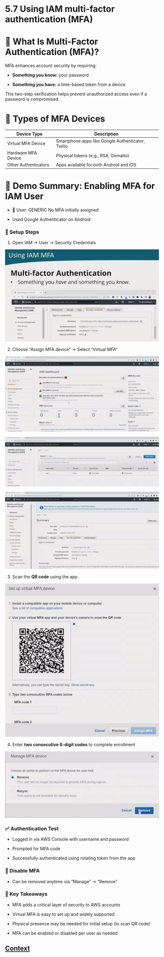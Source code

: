 # 5.7 Using IAM multi-factor authentication (MFA) 
 
 # 🔐 What Is Multi-Factor Authentication (MFA)?
MFA enhances account security by requiring:

* **Something you know:** your password

* **Something you have:** a time-based token from a device

This two-step verification helps prevent unauthorized access even if a password is compromised.

# 📱 Types of MFA Devices

| Device Type           | Description                                         |
|------------------------|-----------------------------------------------------|
| Virtual MFA Device     | Smartphone apps like Google Authenticator, Twilio  |
| Hardware MFA Device    | Physical tokens (e.g., RSA, Gemalto)               |
| Other Authenticators   | Apps available for both Android and iOS            |


# 🧪 Demo Summary: Enabling MFA for IAM User

* 👤 User: GENERIC
No MFA initially assigned

* Used Google Authenticator on Android

### 🔧 Setup Steps
1. Open IAM → User → Security Credentials
   
![1_using_iam_mfa.jpg](./../LESSON_5/IMAGES/5.7_Using_IAM_multi-factor_authentication/1_using_iam_mfa.jpg)

2. Choose “Assign MFA device” → Select “Virtual MFA”

![2_iam_dashboard.jpg](./../LESSON_5/IMAGES/5.7_Using_IAM_multi-factor_authentication/2_iam_dashboard.jpg)

![3_user.jpg](./../LESSON_5/IMAGES/5.7_Using_IAM_multi-factor_authentication/3_user.jpg)

![4_summary.jpg](./../LESSON_5/IMAGES/5.7_Using_IAM_multi-factor_authentication/4_summary.jpg)

3. Scan the **QR code** using the app
   
![5_set_up_virtual_mfa_divice.jpg](./../LESSON_5/IMAGES/5.7_Using_IAM_multi-factor_authentication/5_set_up_virtual_mfa_divice.jpg)

4. Enter **two consecutive 6-digit codes** to complete enrollment

![6_manage_mfa_device.jpg](./../LESSON_5/IMAGES/5.7_Using_IAM_multi-factor_authentication/6_manage_mfa_device.jpg)

### ✅ Authentication Test
* Logged in via AWS Console with username and password

* Prompted for MFA code

* Successfully authenticated using rotating token from the app

### 🔄 Disable MFA
* Can be removed anytime via “Manage” → “Remove”

### 🧠 Key Takeaways
* MFA adds a critical layer of security to AWS accounts

* Virtual MFA is easy to set up and widely supported

* Physical presence may be needed for initial setup (to scan QR code)

* MFA can be enabled or disabled per user as needed
  
 
 ## [Context](./../context.md)